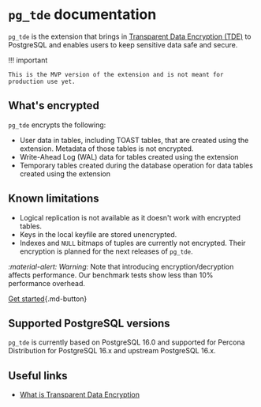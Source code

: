 # `pg_tde` documentation

`pg_tde` is the extension that brings in [Transparent Data Encryption (TDE)](tde.md) to PostgreSQL and enables users to keep sensitive data safe and secure. 

!!! important 

    This is the MVP version of the extension and is not meant for production use yet.

## What's encrypted

`pg_tde` encrypts the following:

* User data in tables, including TOAST tables, that are created using the extension. Metadata of those tables is not encrypted. 
* Write-Ahead Log (WAL) data for tables created using the extension 
* Temporary tables created during the database operation for data tables created using the extension

## Known limitations

* Logical replication is not available as it doesn't work with encrypted tables.
* Keys in the local keyfile are stored unencrypted.
* Indexes and `NULL` bitmaps of tuples are currently not encrypted. Their encryption is planned for the next releases of `pg_tde`.

<i warning>:material-alert: Warning:</i> Note that introducing encryption/decryption affects performance. Our benchmark tests show less than 10% performance overhead.

[Get started](install.md){.md-button}

## Supported PostgreSQL versions

`pg_tde` is currently based on PostgreSQL 16.0 and supported for Percona Distribution for PostgreSQL 16.x and upstream PostgreSQL 16.x. 


## Useful links

* [What is Transparent Data Encryption](tde.md)

